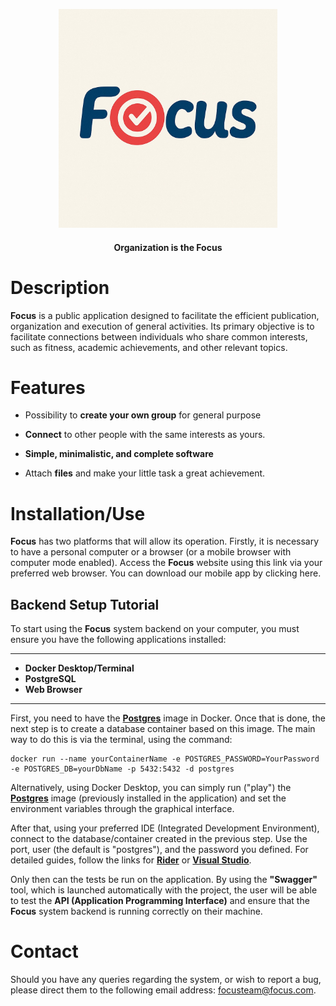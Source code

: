 <p align="center">
  <a href="https://github.com/NicolasLS-Tech/Primeiro-Rep" target="blank"><img src="https://github.com/NicolasLS-Tech/Primeiro-Rep/blob/main/FocusLogo.jpg" width="350" alt="Focus Logo" /></a>
</p>

<h4 align="center">Organization is the Focus</h4>

# Description

**Focus** is a public application designed to facilitate the efficient publication, organization and execution of general activities. Its primary objective is to facilitate connections between individuals who share common interests, such as fitness, academic achievements, and other relevant topics.

# Features

* Possibility to **create your own group** for general purpose

* **Connect** to other people with the same interests as yours.

* **Simple, minimalistic, and complete software**

* Attach **files** and make your little task a great achievement.

# Installation/Use

**Focus** has two platforms that will allow its operation. Firstly, it is necessary to have a personal computer or a browser (or a mobile browser with computer mode enabled). Access the **Focus** website using this link via your preferred web browser.
You can download our mobile app by clicking here.

## Backend Setup Tutorial

To start using the **Focus** system backend on your computer, you must ensure you have the following applications installed:
***
* **Docker Desktop/Terminal**
* **PostgreSQL**
* **Web Browser**
***
First, you need to have the **[Postgres](https://www.docker.com/blog/how-to-use-the-postgres-docker-official-image/)** image in Docker. Once that is done, the next step is to create a database container based on this image. The main way to do this is via the terminal, using the command:
```
docker run --name yourContainerName -e POSTGRES_PASSWORD=YourPassword -e POSTGRES_DB=yourDbName -p 5432:5432 -d postgres
```
Alternatively, using Docker Desktop, you can simply run ("play") the **[Postgres](https://www.docker.com/blog/how-to-use-the-postgres-docker-official-image/)** image (previously installed in the application) and set the environment variables through the graphical interface.

After that, using your preferred IDE (Integrated Development Environment), connect to the database/container created in the previous step. Use the port, user (the default is "postgres"), and the password you defined. For detailed guides, follow the links for **[Rider](https://www.jetbrains.com/help/rider/Connecting_to_a_database.html)** or **[Visual Studio](https://learn.microsoft.com/en-us/visualstudio/data-tools/add-new-connections?view=vs-2022)**.

Only then can the tests be run on the application. By using the **"Swagger"** tool, which is launched automatically with the project, the user will be able to test the **API (Application Programming Interface)** and ensure that the **Focus** system backend is running correctly on their machine.
# Contact

Should you have any queries regarding the system, or wish to report a bug, please direct them to the following email address: focusteam@focus.com.
